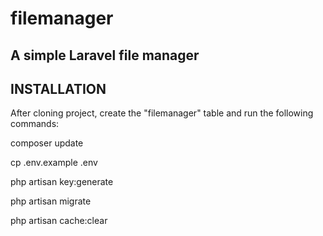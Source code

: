 # filemanager
A simple Laravel file manager
---------------------------------------------------------------------------------

INSTALLATION
---------------------------------------------------------------------------------

After cloning project, create the "filemanager" table and run the following commands:

composer update

cp .env.example .env

php artisan key:generate

php artisan migrate

php artisan cache:clear
